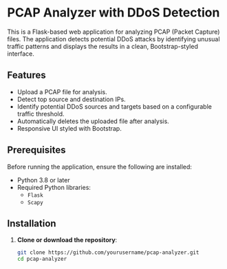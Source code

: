 # PCAP Analyzer with DDoS Detection

This is a Flask-based web application for analyzing PCAP (Packet Capture) files. The application detects potential DDoS attacks by identifying unusual traffic patterns and displays the results in a clean, Bootstrap-styled interface.

## Features

- Upload a PCAP file for analysis.
- Detect top source and destination IPs.
- Identify potential DDoS sources and targets based on a configurable traffic threshold.
- Automatically deletes the uploaded file after analysis.
- Responsive UI styled with Bootstrap.

## Prerequisites

Before running the application, ensure the following are installed:

- Python 3.8 or later
- Required Python libraries:
  - `Flask`
  - `Scapy`

## Installation

1. **Clone or download the repository**:
   ```bash
   git clone https://github.com/yourusername/pcap-analyzer.git
   cd pcap-analyzer
